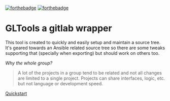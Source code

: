 [![forthebadge](https://forthebadge.com/images/badges/made-with-crayons.svg)](https://forthebadge.com)
[![forthebadge](https://forthebadge.com/images/badges/designed-in-etch-a-sketch.svg)](https://forthebadge.com)

# GLTools a gitlab wrapper

This tool is created to quickly and easily setup and maintain a
source tree. It's geared towards an Ansible related source tree so
there are some tweaks supporting that (specially when exporting) but
should work on others too.

_Why the whole group?_
 
> A lot of the projects in a group tend to be related and not all
> changes are limited to a single project. Projects can share
> interfaces, logic, etc. but not language or development speed.

[Quickstart](http://jvzantvoort.github.io/gltools/quickstart.html)

